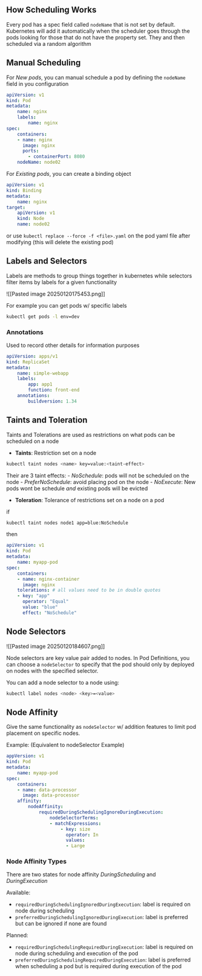 
## How Scheduling Works

Every pod has a spec field called `nodeName` that is not set by default. Kubernetes will add it automatically when the scheduler goes through the pods looking for those that do not have the property set. They and then scheduled via a random algorithm
## Manual Scheduling

For *New pods*, you can manual schedule a pod by defining the `nodeName` field in you configuration

```yaml
apiVersion: v1
kind: Pod
metadata:
	name: nginx
	labels:
		name: nginx
spec:
	containers:
	- name: nginx
	  image: nginx
	  ports:
	    - containerPort: 8080
	nodeName: node02
```

For *Existing pods*, you can create a binding object

```yaml
apiVersion: v1
kind: Binding
metadata:
	name: nginx
target:
	apiVersion: v1
	kind: Node
	name: node02
```

or use `kubectl replace --force -f <file>.yaml` on the pod yaml file after modifying (this will delete the existing pod)

## Labels and Selectors

Labels are methods to group things together in kubernetes while selectors filter items by labels for a given functionality

![[Pasted image 20250120175453.png]]

For example you can get pods w/ specific labels

```bash
kubectl get pods -l env=dev
```
### Annotations

Used to record other details for information purposes

```yaml
apiVersion: apps/v1
kind: ReplicaSet
metadata:
	name: simple-webapp
	labels:
		app: app1
		function: front-end
	annotations:
		buildversion: 1.34
```

## Taints and Toleration

Taints and Tolerations are used as restrictions on what pods can be scheduled on a node

- **Taints**: Restriction set on a node

```bash
kubectl taint nodes <name> key=value:<taint-effect>
```

Their are 3 taint effects:
	- *NoSchedule*: pods will not be scheduled on the node
	- *PreferNoSchedule*: avoid placing pod on the node
	- *NoExecute*: New pods wont be schedule *and* existing pods will be evicted

- **Toleration**: Tolerance of restrictions set on a node on a pod

if
```bash
kubectl taint nodes node1 app=blue:NoSchedule
```
then
```yaml
apiVersion: v1
kind: Pod
metadata:
	name: myapp-pod
spec:
	containers:
	- name: nginx-container
	  image: nginx
	tolerations: # all values need to be in double quotes
	- key: "app"
	  operator: "Equal"
	  value: "blue"
	  effect: "NoSchedule"
```

## Node Selectors

![[Pasted image 20250120184607.png]]

Node selectors are key value pair added to nodes. In Pod Definitions, you can choose a `nodeSelector` to specify that the pod should only by deployed on nodes with the specified selector.

You can add a node selector to a node using:

```bash
kubectl label nodes <node> <key>=<value>
```

## Node Affinity

Give the same functionality as `nodeSelector` w/ addition features to limit pod placement on specific nodes. 

Example: (Equivalent to nodeSelector Example)

```yaml
appVersion: v1
kind: Pod
metadata:
	name: myapp-pod
spec:
	containers:
	- name: data-processor
	  image: data-processor
	affinity:
		nodeAffinity:
			requiredDuringSchedulingIgnoreDuringExecution:
				nodeSelectorTerms:
				- matchExpressions:
					- key: size
					  operator: In
					  values:
					  - Large
```

### Node Affinity Types

There are two states for node affinity *DuringScheduling* and *DuringExecution* 

Available:
- `requiredDuringSchedulingIgnoredDuringExecution`: label is required on node during scheduling
- `preferredDuringSchedulingIgnoredDuringExecution`: label is preferred but can be ignored if none are found

Planned:
- `requiredDuringSchedulingRequiredDuringExecution`: label is required on node during scheduling and execution of the pod
- `preferredDuringSchedulingRequiredDuringExecution`: label is preferred when scheduling a pod but is required during execution of the pod